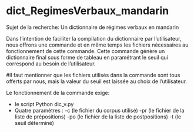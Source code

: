 # dict_RegimesVerbaux_mandarin
Sujet de la recherche: Un dictionnaire de régimes verbaux en mandarin

Dans l’intention de faciliter la compilation du dictionnaire par l’utilisateur, nous offrons une commande et en même temps les fichiers nécessaires au fonctionnement de cette commande. Cette commande génère un dictionnaire final sous forme de tableau en paramétrant le seuil qui correspond au besoin de l’utilisateur. 

#Il faut mentionner que les fichiers utilisés dans la commande sont tous offerts par nous, mais la valeur du seuil est laissée au choix de l’utilisateur.

Le fonctionnement de la commande exige: 
 - le script Python dic_v.py 
 - Quatre paramètres : -c (le fichier du corpus utilisé) 
                       -pr (le fichier de la liste de prépositions) 
                       -po (le fichier de la liste de postpositions) 
                       -t (le seuil déterminé) 
